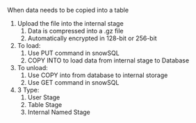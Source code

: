 When data needs to be copied into a table
1. Upload the file into the internal stage
	1. Data is compressed into a .gz file
	2. Automatically encrypted in 128-bit or 256-bit
2. To load:
	1. Use PUT command in snowSQL
	2. COPY INTO to load data from internal stage to Database
3.  To unload:
	1. Use COPY into from database to internal storage
	2. Use GET command in snowSQL
4. 3 Type:
	1. User Stage
	2. Table Stage
	3. Internal Named Stage